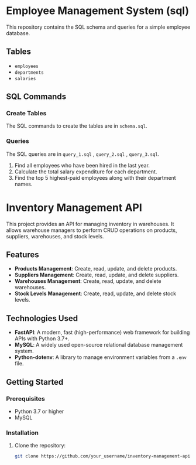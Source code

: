 # Employee Management System (sql)

This repository contains the SQL schema and queries for a simple employee database.

## Tables

- `employees`
- `departments`
- `salaries`

## SQL Commands

### Create Tables

The SQL commands to create the tables are in `schema.sql`.

### Queries

The SQL queries are in `query_1.sql` , `query_2.sql` , `query_3.sql`.

1. Find all employees who have been hired in the last year.
2. Calculate the total salary expenditure for each department.
3. Find the top 5 highest-paid employees along with their department names.


# Inventory Management API

This project provides an API for managing inventory in warehouses. It allows warehouse managers to perform CRUD operations on products, suppliers, warehouses, and stock levels.

## Features

- **Products Management**: Create, read, update, and delete products.
- **Suppliers Management**: Create, read, update, and delete suppliers.
- **Warehouses Management**: Create, read, update, and delete warehouses.
- **Stock Levels Management**: Create, read, update, and delete stock levels.

## Technologies Used

- **FastAPI**: A modern, fast (high-performance) web framework for building APIs with Python 3.7+.
- **MySQL**: A widely used open-source relational database management system.
- **Python-dotenv**: A library to manage environment variables from a `.env` file.

## Getting Started

### Prerequisites

- Python 3.7 or higher
- MySQL

### Installation

1. Clone the repository:

   ```bash
   git clone https://github.com/your_username/inventory-management-api.git

